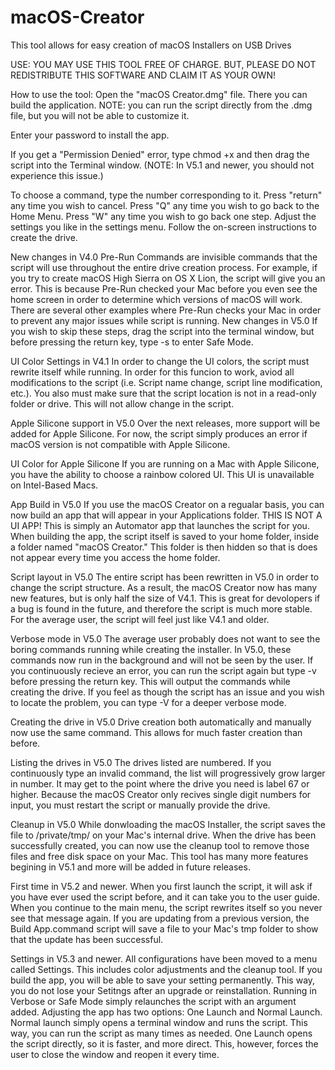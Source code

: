 # macOS-Creator
This tool allows for easy creation of macOS Installers on USB Drives

USE: YOU MAY USE THIS TOOL FREE OF CHARGE. BUT, PLEASE DO NOT REDISTRIBUTE THIS SOFTWARE AND CLAIM IT AS YOUR OWN!

How to use the tool:
Open the "macOS Creator.dmg" file. There you can build the application.
NOTE: you can run the script directly from the .dmg file, but you will not be able to customize it.

Enter your password to install the app.

If you get a "Permission Denied" error, type chmod +x and then drag the script into the Terminal window.
(NOTE: In V5.1 and newer, you should not experience this issue.)

To choose a command, type the number corresponding to it.
Press "return" any time you wish to cancel.
Press "Q" any time you wish to go back to the Home Menu.
Press "W" any time you wish to go back one step.
Adjust the settings you like in the settings menu.
Follow the on-screen instructions to create the drive.

New changes in V4.0
Pre-Run Commands are invisible commands that the script will use throughout the entire drive creation process.
For example, if you try to create macOS High Sierra on OS X Lion, the script will give you an error.
This is because Pre-Run checked your Mac before you even see the home screen in order to determine which versions of macOS will work.
There are several other examples where Pre-Run checks your Mac in order to prevent any major issues while script is running.
New changes in V5.0
If you wish to skip these steps, drag the script into the terminal window, but before pressing the return key, type -s to enter Safe Mode.

UI Color Settings in V4.1
In order to change the UI colors, the script must rewrite itself while running. In order for this funcion to work, aviod all modifications to the script (i.e. Script name change, script line modification, etc.). You also must make sure that the script location is not in a read-only folder or drive. This will not allow change in the script.

Apple Silicone support in V5.0
Over the next releases, more support will be added for Apple Silicone. For now, the script simply produces an error if macOS version is not compatible with Apple Silicone.

UI Color for Apple Silicone
If you are running on a Mac with Apple Silicone, you have the ability to choose a rainbow colored UI. This UI is unavailable on Intel-Based Macs.

App Build in V5.0
If you use the macOS Creator on a regualar basis, you can now build an app that will appear in your Applications folder. THIS IS NOT A UI APP! This is simply an Automator app that launches the script for you. When building the app, the script itself is saved to your home folder, inside a folder named "macOS Creator." This folder is then hidden so that is does not appear every time you access the home folder.

Script layout in V5.0
The entire script has been rewritten in V5.0 in order to change the script structure. As a result, the macOS Creator now has many new features, but is only half the size of V4.1. This is great for devolopers if a bug is found in the future, and therefore the script is much more stable. For the average user, the script will feel just like V4.1 and older.

Verbose mode in V5.0
The average user probably does not want to see the boring commands running while creating the installer. In V5.0, these commands now run in the background and will not be seen by the user. If you continuously recieve an error, you can run the script again but type -v before pressing the return key. This will output the commands while creating the drive. If you feel as though the script has an issue and you wish to locate the problem, you can type -V for a deeper verbose mode.

Creating the drive in V5.0
Drive creation both automatically and manually now use the same command. This allows for much faster creation than before.

Listing the drives in V5.0
The drives listed are numbered. If you continuously type an invalid command, the list will progressively grow larger in number. It may get to the point where the drive you need is label 67 or higher. Because the macOS Creator only recives single digit numbers for input, you must restart the script or manually provide the drive.

Cleanup in V5.0
While donwloading the macOS Installer, the script saves the file to /private/tmp/ on your Mac's internal drive. When the drive has been successfully created, you can now use the cleanup tool to remove those files and free disk space on your Mac. This tool has many more features begining in V5.1 and more will be added in future releases.

First time in V5.2 and newer.
When you first launch the script, it will ask if you have ever used the script before, and it can take you to the user guide. When you continue to the main menu, the script rewrites itself so you never see that message again. If you are updating from a previous version, the Build App.command script will save a file to your Mac's tmp folder to show that the update has been successful.

Settings in V5.3 and newer.
All configurations have been moved to a menu called Settings. This includes color adjustments and the cleanup tool. If you build the app, you will be able to save your setting permanently. This way, you do not lose your Setitngs after an upgrade or reinstallation. Running in Verbose or Safe Mode simply relaunches the script with an argument added. Adjusting the app has two options: One Launch and Normal Launch. Normal launch simply opens a terminal window and runs the script. This way, you can run the script as many times as needed. One Launch opens the script directly, so it is faster, and more direct. This, however, forces the user to close the window and reopen it every time.
